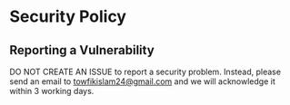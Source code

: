 # Security Policy

## Reporting a Vulnerability

DO NOT CREATE AN ISSUE to report a security problem. Instead, please send an email to towfikislam24@gmail.com and we will acknowledge it within 3 working days.

